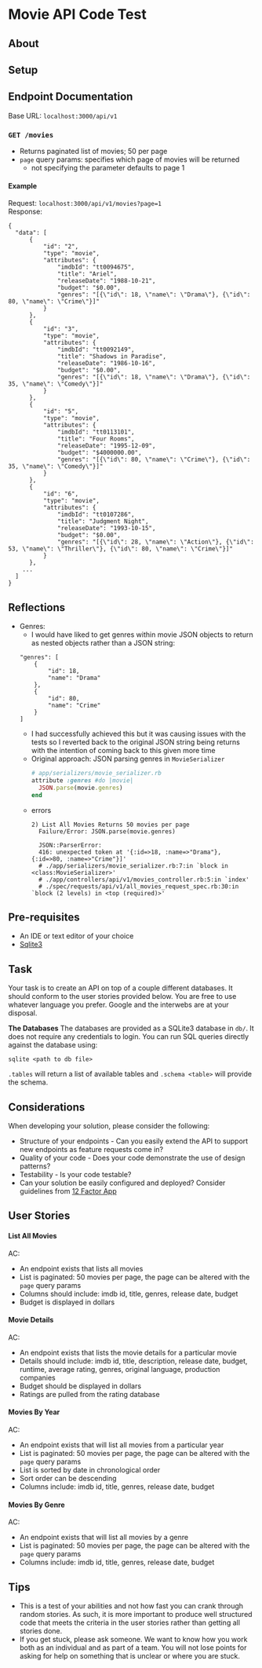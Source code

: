 # Movie API Code Test

## About

## Setup

## Endpoint Documentation
Base URL: `localhost:3000/api/v1`

### `GET /movies`
- Returns paginated list of movies; 50 per page
- `page` query params: specifies which page of movies will be returned
  - not specifying the parameter defaults to page 1

#### Example
Request: `localhost:3000/api/v1/movies?page=1`  
Response:
  ```
  {
    "data": [
        {
            "id": "2",
            "type": "movie",
            "attributes": {
                "imdbId": "tt0094675",
                "title": "Ariel",
                "releaseDate": "1988-10-21",
                "budget": "$0.00",
                "genres": "[{\"id\": 18, \"name\": \"Drama\"}, {\"id\": 80, \"name\": \"Crime\"}]"
            }
        },
        {
            "id": "3",
            "type": "movie",
            "attributes": {
                "imdbId": "tt0092149",
                "title": "Shadows in Paradise",
                "releaseDate": "1986-10-16",
                "budget": "$0.00",
                "genres": "[{\"id\": 18, \"name\": \"Drama\"}, {\"id\": 35, \"name\": \"Comedy\"}]"
            }
        },
        {
            "id": "5",
            "type": "movie",
            "attributes": {
                "imdbId": "tt0113101",
                "title": "Four Rooms",
                "releaseDate": "1995-12-09",
                "budget": "$4000000.00",
                "genres": "[{\"id\": 80, \"name\": \"Crime\"}, {\"id\": 35, \"name\": \"Comedy\"}]"
            }
        },
        {
            "id": "6",
            "type": "movie",
            "attributes": {
                "imdbId": "tt0107286",
                "title": "Judgment Night",
                "releaseDate": "1993-10-15",
                "budget": "$0.00",
                "genres": "[{\"id\": 28, \"name\": \"Action\"}, {\"id\": 53, \"name\": \"Thriller\"}, {\"id\": 80, \"name\": \"Crime\"}]"
            }
        },
      ...
    ]
  }
  ```

## Reflections
- Genres:
  - I would have liked to get genres within movie JSON objects to return as nested objects rather than a JSON string:
  ```
  "genres": [
      {
          "id": 18,
          "name": "Drama"
      },
      {
          "id": 80,
          "name": "Crime"
      }
  ]
  ```
    - I had successfully achieved this but it was causing issues with the tests so I reverted back to the original JSON string being returns with the intention of coming back to this given more time
    - Original approach: JSON parsing genres in `MovieSerializer`
      ```rb
      # app/serializers/movie_serializer.rb
      attribute :genres #do |movie|
        JSON.parse(movie.genres)
      end
      ```
    - errors
      ```
      2) List All Movies Returns 50 movies per page
        Failure/Error: JSON.parse(movie.genres)

        JSON::ParserError:
        416: unexpected token at '{:id=>18, :name=>"Drama"}, {:id=>80, :name=>"Crime"}]'
        # ./app/serializers/movie_serializer.rb:7:in `block in <class:MovieSerializer>'
        # ./app/controllers/api/v1/movies_controller.rb:5:in `index'
        # ./spec/requests/api/v1/all_movies_request_spec.rb:30:in `block (2 levels) in <top (required)>'
      ```


## Pre-requisites

* An IDE or text editor of your choice
* [Sqlite3](http://www.sqlitetutorial.net/)


## Task
Your task is to create an API on top of a couple different databases.  It should conform to the user stories provided below.  You are free to use whatever language you prefer.  Google and the interwebs are at your disposal.

**The Databases**
The databases are provided as a SQLite3 database in `db/`.  It does not require any credentials to login.  You can run SQL queries directly against the database using:

```
sqlite <path to db file>
```

`.tables` will return a list of available tables and `.schema <table>` will provide the schema.

## Considerations
When developing your solution, please consider the following:

* Structure of your endpoints - Can you easily extend the API to support new endpoints as feature requests come in?
* Quality of your code - Does your code demonstrate the use of design patterns?
* Testability - Is your code testable?
* Can your solution be easily configured and deployed?  Consider guidelines from [12 Factor App](http://12factor.net/)


## User Stories

#### List All Movies
AC:

* An endpoint exists that lists all movies
* List is paginated: 50 movies per page, the page can be altered with the `page` query params
* Columns should include: imdb id, title, genres, release date, budget
* Budget is displayed in dollars

#### Movie Details
AC:

* An endpoint exists that lists the movie details for a particular movie
* Details should include: imdb id, title, description, release date, budget, runtime, average rating, genres, original language, production companies
* Budget should be displayed in dollars
* Ratings are pulled from the rating database

#### Movies By Year
AC:

* An endpoint exists that will list all movies from a particular year
* List is paginated: 50 movies per page, the page can be altered with the `page` query params
* List is sorted by date in chronological order
* Sort order can be descending
* Columns include: imdb id, title, genres, release date, budget

#### Movies By Genre
AC:

* An endpoint exists that will list all movies by a genre
* List is paginated: 50 movies per page, the page can be altered with the `page` query params
* Columns include: imdb id, title, genres, release date, budget

## Tips

* This is a test of your abilities and not how fast you can crank through random stories.  As such, it is more important to produce well structured code that meets the criteria in the user stories rather than getting all stories done.
* If you get stuck, please ask someone.  We want to know how you work both as an individual and as part of a team.  You will not lose points for asking for help on something that is unclear or where you are stuck.
